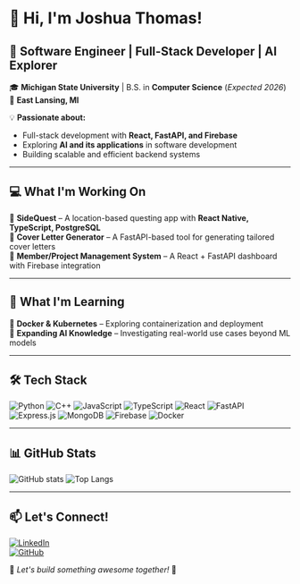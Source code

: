 # 👋 Hi, I'm Joshua Thomas!

## 🚀 Software Engineer | Full-Stack Developer | AI Explorer  

🎓 **Michigan State University** | B.S. in **Computer Science** (*Expected 2026*)  
📍 **East Lansing, MI**  

💡 **Passionate about:**  
- Full-stack development with **React, FastAPI, and Firebase**  
- Exploring **AI and its applications** in software development  
- Building scalable and efficient backend systems  

---

## 💻 **What I'm Working On**
🔹 **SideQuest** – A location-based questing app with **React Native, TypeScript, PostgreSQL**  
🔹 **Cover Letter Generator** – A FastAPI-based tool for generating tailored cover letters  
🔹 **Member/Project Management System** – A React + FastAPI dashboard with Firebase integration  

---

## 🌱 **What I'm Learning**
🔹 **Docker & Kubernetes** – Exploring containerization and deployment  
🔹 **Expanding AI Knowledge** – Investigating real-world use cases beyond ML models  

---

## 🛠 **Tech Stack**
![Python](https://img.shields.io/badge/Python-3776AB?style=flat&logo=python&logoColor=white)
![C++](https://img.shields.io/badge/C++-00599C?style=flat&logo=c%2B%2B&logoColor=white)
![JavaScript](https://img.shields.io/badge/JavaScript-F7DF1E?style=flat&logo=javascript&logoColor=black)
![TypeScript](https://img.shields.io/badge/TypeScript-3178C6?style=flat&logo=typescript&logoColor=white)
![React](https://img.shields.io/badge/React-61DAFB?style=flat&logo=react&logoColor=black)
![FastAPI](https://img.shields.io/badge/FastAPI-009688?style=flat&logo=fastapi&logoColor=white)
![Express.js](https://img.shields.io/badge/Express.js-000000?style=flat&logo=express&logoColor=white)
![MongoDB](https://img.shields.io/badge/MongoDB-47A248?style=flat&logo=mongodb&logoColor=white)
![Firebase](https://img.shields.io/badge/Firebase-FFCA28?style=flat&logo=firebase&logoColor=black)
![Docker](https://img.shields.io/badge/Docker-2496ED?style=flat&logo=docker&logoColor=white)

---

## 📊 **GitHub Stats**
![GitHub stats](https://github-readme-stats.vercel.app/api?username=joshua-thomas&show_icons=true&theme=radical)
![Top Langs](https://github-readme-stats.vercel.app/api/top-langs/?username=joshua-thomas&layout=compact&theme=radical)

---

## 📫 **Let's Connect!**  
[![LinkedIn](https://img.shields.io/badge/-LinkedIn-blue?style=flat&logo=Linkedin&logoColor=white)](https://linkedin.com/in/joshua-thomas)  
[![GitHub](https://img.shields.io/badge/-GitHub-black?style=flat&logo=github)](https://github.com/joshua-thomas)  

🚀 *Let's build something awesome together!* 🚀


